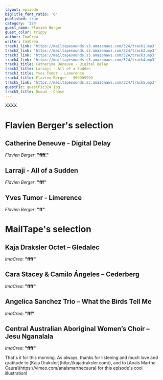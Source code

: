 ```yaml
---
layout: episode
bigTitle_font_ratio: '6'
published: true
category: '324'
guest_name: Flavien Berger
guest_color: trippy
author: ImaCrea
writer: ImaCrea
track1_link: 'https://mailtapesounds.s3.amazonaws.com/324/track1.mp3'
track2_link: 'https://mailtapesounds.s3.amazonaws.com/324/track2.mp3'
track3_link: 'https://mailtapesounds.s3.amazonaws.com/324/track3.mp3'
track4_link: 'https://mailtapesounds.s3.amazonaws.com/324/track4.mp3'
track1_title: Catherine Deneuve - Digital Delay
track2_title: Laraaji - All of a Sudden
track3_title: Yves Tumor - Limerence
track4_title: Flavien Berger - 999999999
track5_link: 'https://mailtapesounds.s3.amazonaws.com/324/track5.mp3'
guestPic: guestPic324.jpg
track5_title: Duoud - Chase
---
```

<p id="introduction">XXXX</p>


# Flavien Berger's selection


## Catherine Deneuve - Digital Delay
_Flavien Berger_: **"**ffff.**"**

## Larraji - All of a Sudden
_Flavien Berger_: **"**fff**"**

## Yves Tumor - Limerence
_Flavien Berger_: **"**ff**"**


# MailTape's selection

## Kaja Draksler Octet – Gledalec
_ImaCrea_: **"**ffff**"**

## Cara Stacey & Camilo Ángeles – Cederberg
_ImaCrea_: **"**ffff**"**

##  Angelica Sanchez Trio – What the Birds Tell Me
_ImaCrea_: **"**fff**"**

## Central Australian Aboriginal Women’s Choir – Jesu Nganalala
_ImaCrea_: **"**ffff**"**

<p id="outroduction">That's it for this morning. As always, thanks for listening and much love and gratitude to [Kaja Draksler](http://kajadraksler.com/), and to [Anaïs Marthe Caura](https://vimeo.com/anaismarthecaura) for this episode's cool illustration!</p>
